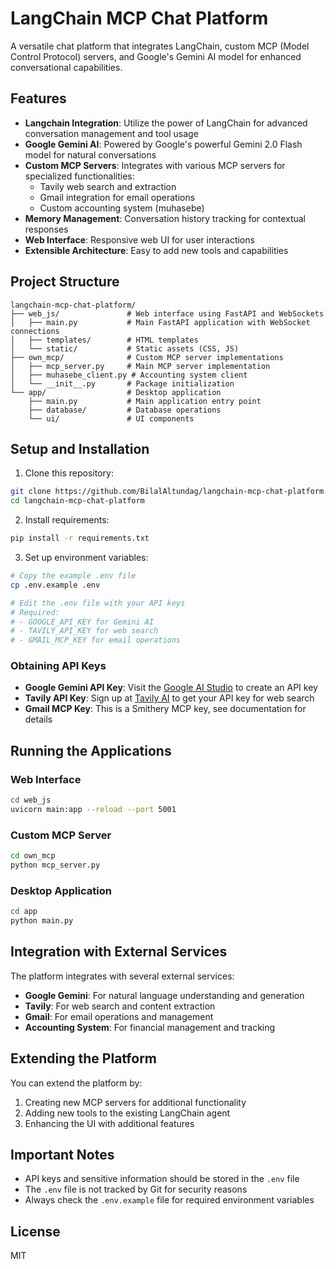 # LangChain MCP Chat Platform

A versatile chat platform that integrates LangChain, custom MCP (Model Control Protocol) servers, and Google's Gemini AI model for enhanced conversational capabilities.

## Features

- **Langchain Integration**: Utilize the power of LangChain for advanced conversation management and tool usage
- **Google Gemini AI**: Powered by Google's powerful Gemini 2.0 Flash model for natural conversations
- **Custom MCP Servers**: Integrates with various MCP servers for specialized functionalities:
  - Tavily web search and extraction
  - Gmail integration for email operations
  - Custom accounting system (muhasebe)
- **Memory Management**: Conversation history tracking for contextual responses
- **Web Interface**: Responsive web UI for user interactions
- **Extensible Architecture**: Easy to add new tools and capabilities

## Project Structure

```
langchain-mcp-chat-platform/
├── web_js/               # Web interface using FastAPI and WebSockets
│   ├── main.py           # Main FastAPI application with WebSocket connections
│   ├── templates/        # HTML templates
│   └── static/           # Static assets (CSS, JS)
├── own_mcp/              # Custom MCP server implementations
│   ├── mcp_server.py     # Main MCP server implementation
│   ├── muhasebe_client.py # Accounting system client
│   └── __init__.py       # Package initialization
└── app/                  # Desktop application
    ├── main.py           # Main application entry point
    ├── database/         # Database operations
    └── ui/               # UI components
```

## Setup and Installation

1. Clone this repository:
```bash
git clone https://github.com/BilalAltundag/langchain-mcp-chat-platform.git
cd langchain-mcp-chat-platform
```

2. Install requirements:
```bash
pip install -r requirements.txt
```

3. Set up environment variables:
```bash
# Copy the example .env file
cp .env.example .env

# Edit the .env file with your API keys
# Required:
# - GOOGLE_API_KEY for Gemini AI
# - TAVILY_API_KEY for web search
# - GMAIL_MCP_KEY for email operations
```

### Obtaining API Keys

- **Google Gemini API Key**: Visit the [Google AI Studio](https://ai.google.dev/) to create an API key
- **Tavily API Key**: Sign up at [Tavily AI](https://tavily.com/) to get your API key for web search
- **Gmail MCP Key**: This is a Smithery MCP key, see documentation for details

## Running the Applications

### Web Interface
```bash
cd web_js
uvicorn main:app --reload --port 5001
```

### Custom MCP Server
```bash
cd own_mcp
python mcp_server.py
```

### Desktop Application
```bash
cd app
python main.py
```

## Integration with External Services

The platform integrates with several external services:

- **Google Gemini**: For natural language understanding and generation
- **Tavily**: For web search and content extraction
- **Gmail**: For email operations and management
- **Accounting System**: For financial management and tracking

## Extending the Platform

You can extend the platform by:

1. Creating new MCP servers for additional functionality
2. Adding new tools to the existing LangChain agent
3. Enhancing the UI with additional features

## Important Notes

- API keys and sensitive information should be stored in the `.env` file
- The `.env` file is not tracked by Git for security reasons
- Always check the `.env.example` file for required environment variables

## License

MIT 